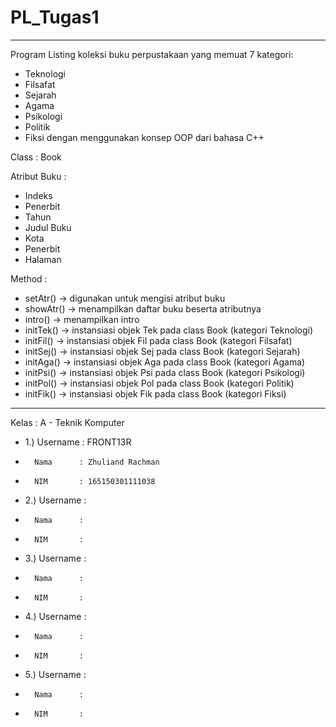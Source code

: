 # PL_Tugas1
-----------------------------------------------------------------------
Program Listing koleksi buku perpustakaan yang memuat 7 kategori:
- Teknologi
- Filsafat
- Sejarah
- Agama
- Psikologi
- Politik
- Fiksi
dengan menggunakan konsep OOP dari bahasa C++

Class : Book

Atribut Buku :
- Indeks
- Penerbit
- Tahun
- Judul Buku
- Kota
- Penerbit
- Halaman

Method :
- setAtr()  -> digunakan untuk mengisi atribut buku
- showAtr() -> menampilkan daftar buku beserta atributnya
- intro()   -> menampilkan intro
- initTek() -> instansiasi objek Tek pada class Book (kategori Teknologi)
- initFil() -> instansiasi objek Fil pada class Book (kategori Filsafat)
- initSej() -> instansiasi objek Sej pada class Book (kategori Sejarah)
- initAga() -> instansiasi objek Aga pada class Book (kategori Agama)
- initPsi() -> instansiasi objek Psi pada class Book (kategori Psikologi)
- initPol() -> instansiasi objek Pol pada class Book (kategori Politik)
- initFik() -> instansiasi objek Fik pada class Book (kategori Fiksi)

-----------------------------------------------------------------------

Kelas : A - Teknik Komputer

- 1.)   Username  : FRONT13R
-       Nama      : Zhuliand Rachman
-       NIM       : 165150301111038
    
- 2.)   Username  : 
-       Nama      : 
-       NIM       : 
    
- 3.)   Username  : 
-       Nama      : 
-       NIM       : 
    
- 4.)   Username  : 
-       Nama      : 
-       NIM       : 
    
- 5.)   Username  : 
-       Nama      : 
-       NIM       : 
